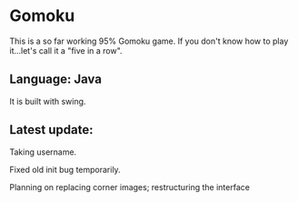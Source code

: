 # Gomoku

This is a so far working 95% Gomoku game. If you don't know how to play it...let's call it a "five in a row".

## Language: Java

It is built with swing. 

## Latest update:

Taking username.

Fixed old init bug temporarily.

Planning on replacing corner images; restructuring the interface